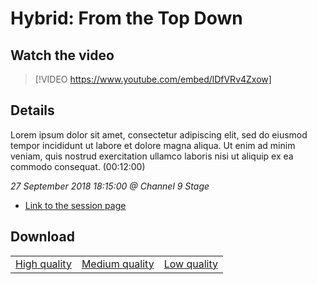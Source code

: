 # Hybrid: From the Top Down

## Watch the video
> [!VIDEO https://www.youtube.com/embed/lDfVRv4Zxow]

## Details

Lorem ipsum dolor sit amet, consectetur adipiscing elit, sed do eiusmod tempor incididunt ut labore et dolore magna aliqua. Ut enim ad minim veniam, quis nostrud exercitation ullamco laboris nisi ut aliquip ex ea commodo consequat. (00:12:00)

*27 September 2018 18:15:00 @ Channel 9 Stage*

- [Link to the session page](https://channel9.msdn.com/Events/Ignite/2018/Hybrid-From-the-Top-Down)

## Download

||||
|:--:|:----:|:-:|
|[High quality](https://sec.ch9.ms/ch9/de2a/a06bd567-f9c5-4154-bb25-4565eb74de2a/ch9d4s04_high.mp4)|[Medium quality](https://sec.ch9.ms/ch9/de2a/a06bd567-f9c5-4154-bb25-4565eb74de2a/ch9d4s04_mid.mp4)|[Low quality](https://sec.ch9.ms/ch9/de2a/a06bd567-f9c5-4154-bb25-4565eb74de2a/ch9d4s04.mp4)